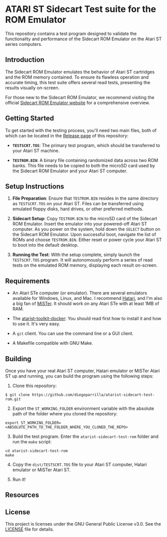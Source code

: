 # ATARI ST Sidecart Test suite for the ROM Emulator

This repository contains a test program designed to validate the functionality and performance of the Sidecart ROM Emulator on the Atari ST series computers.

## Introduction

The Sidecart ROM Emulator emulates the behavior of Atari ST cartridges and the ROM memory contained. To ensure its flawless operation and accurate timing, this test suite offers several read tests, presenting the results visually on-screen.

For those new to the Sidecart ROM Emulator, we recommend visiting the official [Sidecart ROM Emulator website](https://sidecart.xyz) for a comprehensive overview.

## Getting Started

To get started with the testing process, you'll need two main files, both of which can be located in the [Release page](https://github.com/diegoparrilla/atarist-sidecart-test-rom/releases) of this repository:

- **`TESTSCRT.TOS`**: The primary test program, which should be transferred to your Atari ST machine.
  
- **`TESTROM.BIN`**: A binary file containing randomized data across two ROM banks. This file needs to be copied to both the microSD card used by the Sidecart ROM Emulator and your Atari ST computer.

## Setup Instructions

1. **File Preparation**: Ensure that `TESTROM.BIN` resides in the same directory as `TESTSCRT.TOS` on your Atari ST. Files can be transferred using emulated floppy disks, hard drives, or other preferred methods.

2. **Sidecart Setup**: Copy `TESTROM.BIN` to the microSD card of the Sidecart ROM Emulator. Insert the emulator into your powered-off Atari ST computer. As you power on the system, hold down the `SELECT` button on the Sidecart ROM Emulator. Upon successful boot, navigate the list of ROMs and choose `TESTROM.BIN`. Either reset or power cycle your Atari ST to boot into the default desktop.

3. **Running the Test**: With the setup complete, simply launch the `TESTSCRT.TOS` program. It will autonomously perform a series of read tests on the emulated ROM memory, displaying each result on-screen.


## Requirements

- An Atari STe computer (or emulator). There are several emulators available for Windows, Linux, and Mac. I recommend [Hatari](http://hatari.tuxfamily.org/), and I'm also a big fan of [MiSTer](https://misterfpga.org/). It should work on any Atari STe with at least 1MB of RAM.

- The [atarist-toolkit-docker](https://github.com/diegoparrilla/atarist-toolkit-docker): You should read first how to install it and how to use it. It's very easy.

- A `git` client. You can use the command line or a GUI client.

- A Makefile compatible with GNU Make.

## Building

Once you have your real Atari ST computer, Hatari emulator or MiSTer Atari ST up and running, you can build the program using the following steps:

1. Clone this repository:

```
$ git clone https://github.com/diegoparrilla/atarist-sidecart-test-rom.git
```

2. Export the `ST_WORKING_FOLDER` environment variable with the absolute path of the folder where you cloned the repository:

```
export ST_WORKING_FOLDER=<ABSOLUTE_PATH_TO_THE_FOLDER_WHERE_YOU_CLONED_THE_REPO>
```

3. Build the test program. Enter the `atarist-sidecart-test-rom` folder and run the `make` script:

```
cd atarist-sidecart-test-rom
make
```

4. Copy the `dist/TESTSCRT.TOS` file to your Atari ST computer, Hatari emulator or MiSTer Atari ST.

5. Run it!

## Resources 


## License
This project is licenses under the GNU General Public License v3.0. See the [LICENSE](LICENSE) file for details.
